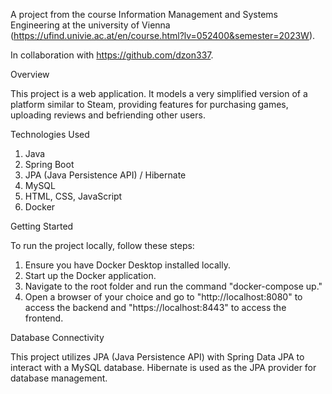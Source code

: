A project from the course Information Management and Systems Engineering at the university of Vienna (https://ufind.univie.ac.at/en/course.html?lv=052400&semester=2023W).

In collaboration with https://github.com/dzon337.

Overview

This project is a web application. It models a very simplified version of a platform similar to Steam, providing features for purchasing games, uploading reviews and befriending other users.

Technologies Used

1. Java
2. Spring Boot
3. JPA (Java Persistence API) / Hibernate
4. MySQL
5. HTML, CSS, JavaScript
6. Docker

Getting Started

To run the project locally, follow these steps:
1. Ensure you have Docker Desktop installed locally.
2. Start up the Docker application.
3. Navigate to the root folder and run the command "docker-compose up."
4. Open a browser of your choice and go to "http://localhost:8080" to access the backend and "https://localhost:8443" to access the frontend.
   
Database Connectivity

This project utilizes JPA (Java Persistence API) with Spring Data JPA to interact with a MySQL database. Hibernate is used as the JPA provider for database management.
